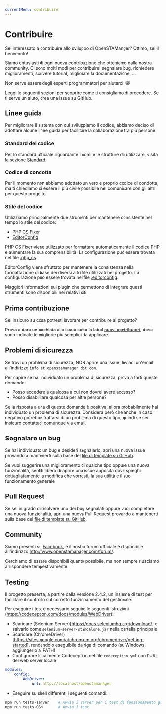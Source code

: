 ```yaml
---
currentMenu: contribuire
---
```


# Contribuire

Sei interessato a contribuire allo sviluppo di OpenSTAManger? Ottimo, sei il benvenuto!

Siamo entusiasti di ogni nuova contribuzione che otteniamo dalla nostra community.
Ci sono molti modi per contribuire: segnalare bug, richiedere miglioramenti, scrivere tutorial, migliorare la documentazione, ...

Non serve essere degli esperti programmatori per aiutarci! :smile_cat:

Leggi le seguenti sezioni per scoprire come ti consigliamo di procedere.
Se ti serve un aiuto, crea una issue su GitHub.

## Linee guida

Per migliorare il sistema con cui sviluppiamo il codice, abbiamo deciso di adottare alcune linee guida per facilitare la collaborazione tra più persone.


### Standard del codice

Per lo standard ufficiale riguardante i nomi e le strutture da utilizzare, visita la sezione [Standard](STANDARD.md).

### Codice di condotta

Per il momento non abbiamo adottato un vero e proprio codice di condotta, ma ti chiediamo di essere il più civile possibile nel comunicare con gli altri per questo progetto.

### Stile del codice

Utilizziamo principalmente due strumenti per mantenere consistente nel tempo lo stile del codice:
- [PHP CS Fixer](https://github.com/FriendsOfPHP/PHP-CS-Fixer)
- [EditorConfig](http://editorconfig.org>)

PHP CS Fixer viene utilizzato per formattare automaticamente il codice PHP e aumentare la sua comprensibilità.
La configurazione può essere trovata nel file [.php_cs](https://github.com/devcode-it/openstamanager/blob/master/.php_cs).

EditorConfig viene sfruttato per mantenere la consistenza nella formattazione di base dei diversi altri file utilizzati nel progetto.
La configurazione può essere trovata nel file [.editorconfig](https://github.com/devcode-it/openstamanager/blob/master/.editorconfig).

Maggiori informazioni sui plugin che permettono di integrare questi strumenti sono disponibili nei relativi siti.

## Prima contribuzione

Sei insicuro su cosa potresti lavorare per contribuire al progetto?

Prova a dare un'occhiata alle issue sotto la label [nuovi contributori](https://github.com/devcode-it/openstamanager/labels/nuovi%20contributori), dove sono indicate le migliorie più semplici da applicare.

## Problemi di sicurezza

Se trovi un problema di sicurezza, NON aprire una issue. Inviaci un'email all'indirizzo `info at openstamanager dot com`.

Per capire se hai individuato un problema di sicurezza, prova a farti queste domande:

* Posso accedere a qualcosa a cui non dovrei avere accesso?
* Posso disabilitare qualcosa per altre persone?

Se la risposta a una di queste domande è positiva, allora probabilmente hai individuato un problema di sicurezza.
Considera però che anche in caso negativo potrebbe trattarsi di un problema di questo tipo, quindi se sei insicuro contattaci comunque via email.

## Segnalare un bug

Se hai individuato un bug e desideri segnalarlo, apri una nuova issue provando a mantenerti sulla base del [file di template su GitHub](https://github.com/devcode-it/openstamanager/blob/master/.github/ISSUE_TEMPLATE.md).

Se vuoi suggerire una miglioramento di qualche tipo oppure una nuova funzionalità, sentiti libero di aprire una issue apposita dove spieghi dettagliatamente la modifica che vorresti, la sua utilità e il suo funzionamento generale

## Pull Request

Se sei in grado di risolvere uno dei bug segnalati oppure vuoi completare una nuova funzionalità, apri una nuova Pull Request provando a mantenerti sulla base del [file di template su GitHub](https://github.com/devcode-it/openstamanager/blob/master/.github/PULL_REQUEST_TEMPLATE.md).

## Community

Siamo presenti su [Facebook](https://www.facebook.com/openstamanager), e il nostro forum ufficiale è disponibile all'indirizzo <http://www.openstamanager.com/forum/>.

Cerchiamo di essere disponibili quanto possibile, ma non sempre riusciamo a rispondere tempestivamente.

## Testing

Il progetto presenta, a partire dalla versione 2.4.2, un insieme di test per facilitare il controllo sul corretto funzionamento del gestionale.

Per eseguire i test è necessario seguire le seguenti istruzioni (https://codeception.com/docs/modules/WebDriver):
- Scaricare (Selenium Server)[https://docs.seleniumhq.org/download/] e salvarlo come `selenium-server-standalone.jar` nella cartella principale
- Scaricare (ChromeDriver)[https://sites.google.com/a/chromium.org/chromedriver/getting-started], rendendolo eseguibile da riga di comando (su Windows, aggiungerlo al PATH)
- Configurare localmente Codeception nel file `codeception.yml` con l'URL del web server locale
```yml
modules:
    config:
        WebDriver:
            url: http://localhost/openstamanager
```
- Eseguire su shell differenti i seguenti comandi:
```bash
npm run tests-server    # Avvia i server per i test di funzionamento grafico
npm run tests-OSM       # Avvia i test
```
